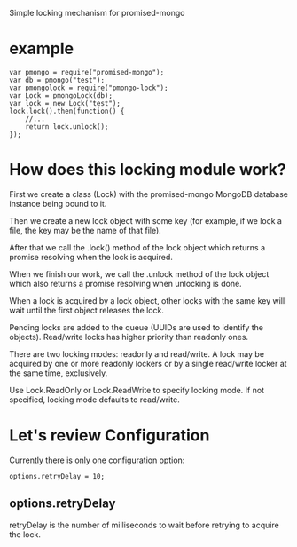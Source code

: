 Simple locking mechanism for promised-mongo


example
=======

    var pmongo = require("promised-mongo");
    var db = pmongo("test");
    var pmongolock = require("pmongo-lock");
    var Lock = pmongoLock(db);
    var lock = new Lock("test");
    lock.lock().then(function() {
        //...
        return lock.unlock();
    });


How does this locking module work?
==================================

First we create a class (Lock) with the promised-mongo MongoDB database instance being bound to it.

Then we create a new lock object with some key (for example, if we lock a file, the key may be the name of that file).

After that we call the .lock() method of the lock object which returns a promise resolving when the lock is acquired.

When we finish our work, we call the .unlock method of the lock object which also returns a promise resolving when unlocking is done.

When a lock is acquired by a lock object, other locks with the same key will wait until the first object releases the lock.

Pending locks are added to the queue (UUIDs are used to identify the objects). Read/write locks has higher priority than readonly ones.

There are two locking modes: readonly and read/write. A lock may be acquired by one or more readonly lockers or by a single read/write locker at the same time, exclusively.

Use Lock.ReadOnly or Lock.ReadWrite to specify locking mode. If not specified, locking mode defaults to read/write.

Let's review Configuration
==========================

Currently there is only one configuration option:

    options.retryDelay = 10;

options.retryDelay 
------------------

retryDelay is the number of milliseconds to wait before retrying to acquire the lock.
